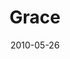 ---
layout: music 
title: "Grace"
series: "Lavish"
date: 2010-05-26 
description: "Chuck Mingo discusses what it means to be “bound” to Jesus."
audio: "http://s3.amazonaws.com/crossroadsaudiomessages/Lavish3.mp3"
audio-duration: "29:11"
src: "http://www.crossroads.net/players/media/series/Lavish_190x110.jpg"
---